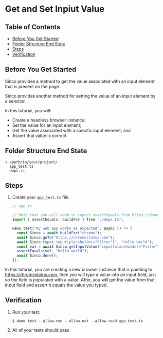 # Get and Set Inpiut Value

## Table of Contents

- [Before You Get Started](#before-you-get-started)
- [Folder Structure End State](#folder-structure-end-state)
- [Steps](#steps)
- [Verification](#verification)

## Before You Get Started

Sinco provides a method to get the value associated with an input element that
is present on the page.

Sinco provides another method for setting the value of an input element by a
selector.

In this tutorial, you will:

- Create a headless browser instance;
- Set the value for an input element;
- Get the value associated with a specific input element; and
- Assert that value is correct.

## Folder Structure End State

```text
▾ /path/to/your/project/
  app_test.ts
  deps.ts
```

## Steps

1. Create your `app_test.ts` file.

    ```typescript
    // app.ts

    // Note that you will need to import assertEquals from https://deno.land/std/testing/asserts.ts
    import { assertEquals, buildFor } from "./deps.ts";

    Deno.test("My web app works as expected", async () => {
      const Sinco = await buildFor("chrome");
      await Sinco.goTo("https://chromestatus.com");
      await Sinco.type('input[placeholder="Filter"]', "hello world");
      const val = await Sinco.getInputValue('input[placeholder="Filter"]');
      assertEquals(val, "hello world");
      await Sinco.done();
    });
    ```

In this tutorial, you are creating a new browser instance that is pointing to
https://chromestatus.com, then you will type a value into an input field, just
so the field is populated with a value. After, you will get the value from that
input field and assert it equals the value you typed.

## Verification

1. Run your test.

    ```shell
    $ deno test --allow-run --allow-net --allow-read app_test.ts
    ```

2. All of your tests should pass
